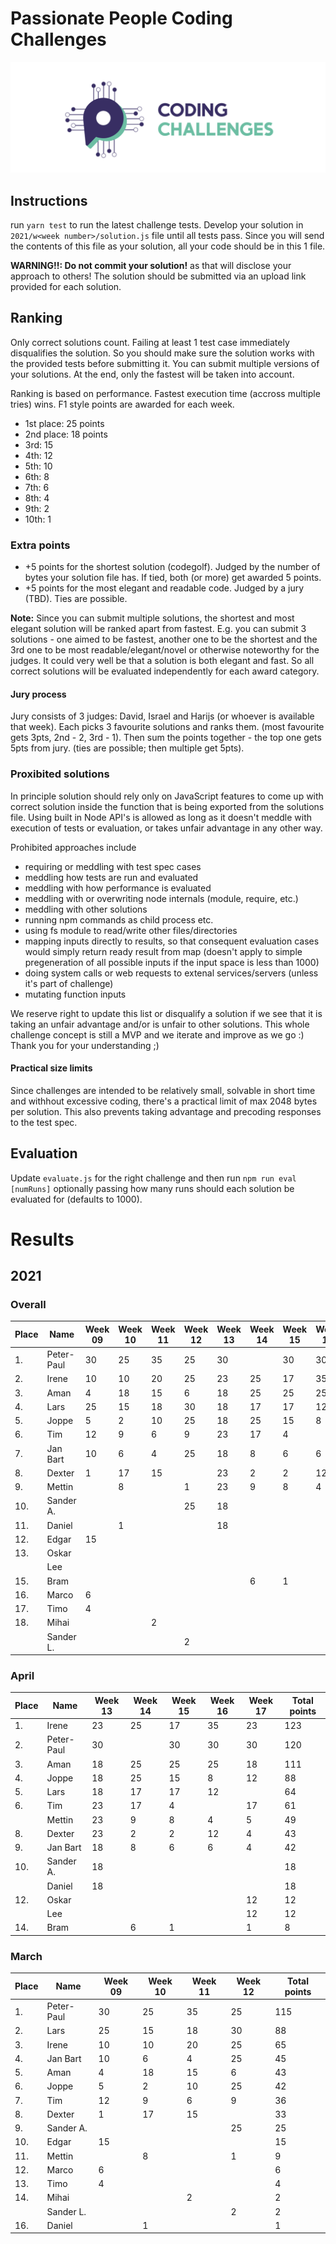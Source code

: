 # Passionate People Coding Challenges

![Passionate People Coding Challenges](./pp-cc-logo.png)

## Instructions

run `yarn test` to run the latest challenge tests.
Develop your solution in `2021/w<week number>/solution.js` file until all tests pass.
Since you will send the contents of this file as your solution, all your code should be in this 1 file.

**WARNING!!: Do not commit your solution!** as that will disclose your approach to others!
The solution should be submitted via an upload link provided for each solution.

## Ranking
Only correct solutions count. Failing at least 1 test case immediately disqualifies the solution.
So you should make sure the solution works with the provided tests before submitting it.
You can submit multiple versions of your solutions. At the end, only the fastest will be taken into account.

Ranking is based on performance. Fastest execution time (accross multiple tries) wins. F1 style points are awarded for each week.
- 1st place: 25 points
- 2nd place: 18 points
- 3rd: 15
- 4th: 12
- 5th: 10
- 6th: 8
- 7th: 6
- 8th: 4
- 9th: 2
- 10th: 1

### Extra points

- +5 points for the shortest solution (codegolf). Judged by the number of bytes your solution file has. If tied, both (or more) get awarded 5 points.
- +5 points for the most elegant and readable code. Judged by a jury (TBD). Ties are possible.

**Note:** Since you can submit multiple solutions, the shortest and most elegant solution will be ranked apart from fastest. E.g. you can submit 3 solutions - one aimed to be fastest, another one to be the shortest and the 3rd one to be most readable/elegant/novel or otherwise noteworthy for the judges. It could very well be that a solution is both elegant and fast. So all correct solutions will be evaluated independently for each award category.

#### Jury process

Jury consists of 3 judges: David, Israel and Harijs (or whoever is available that week).
Each picks 3 favourite solutions and ranks them. (most favourite gets 3pts, 2nd - 2, 3rd - 1).
Then sum the points together - the top one gets 5pts from jury. (ties are possible; then multiple get 5pts).

### Proxibited solutions

In principle solution should rely only on JavaScript features to come up with correct solution inside the function that is being exported from the solutions file.
Using built in Node API's is allowed as long as it doesn't meddle with execution of tests or evaluation, or takes unfair advantage in any other way.

Prohibited approaches include
- requiring or meddling with test spec cases
- meddling how tests are run and evaluated
- meddling with how performance is evaluated
- meddling with or overwriting node internals (module, require, etc.)
- meddling with other solutions
- running npm commands as child process etc.
- using fs module to read/write other files/directories
- mapping inputs directly to results, so that consequent evaluation cases would simply return ready result from map (doesn't apply to simple pregeneration of all possible inputs if the input space is less than 1000)
- doing system calls or web requests to extenal services/servers (unless it's part of challenge)
- mutating function inputs

We reserve right to update this list or disqualify a solution if we see that it is taking an unfair advantage and/or is unfair to other solutions.
This whole challenge concept is still a MVP and we iterate and improve as we go :) Thank you for your understanding ;)

#### Practical size limits

Since challenges are intended to be relatively small, solvable in short time and withhout excessive coding, there's a practical limit of max 2048 bytes per solution.
This also prevents taking advantage and precoding responses to the test spec.

## Evaluation

Update `evaluate.js` for the right challenge and then run `npm run eval [numRuns]` optionally passing how many runs should each solution be evaluated for (defaults to 1000).


# Results
## 2021
### Overall

| Place | Name       | Week 09 | Week 10 | Week 11 | Week 12   | Week 13   | Week 14  | Week 15  | Week 16 | Week 17 | Total points |
|-------|------------|---------|---------|---------|-----------|-----------|----------|----------|---------|---------|--------------|
| 1.    | Peter-Paul | 30      | 25      | 35      | 25        | 30        |          | 30       | 30      | 30      | 235          |
| 2.    | Irene      | 10      | 10      | 20      | 25        | 23        | 25       | 17       | 35      | 23      | 188          |
| 3.    | Aman       | 4       | 18      | 15      | 6         | 18        | 25       | 25       | 25      | 18      | 154          |
| 4.    | Lars       | 25      | 15      | 18      | 30        | 18        | 17       | 17       | 12      |         | 152          |
| 5.    | Joppe      | 5       | 2       | 10      | 25        | 18        | 25       | 15       | 8       | 12      | 120          |
| 6.    | Tim        | 12      | 9       | 6       | 9         | 23        | 17       | 4        |         | 17      | 97           |
| 7.    | Jan Bart   | 10      | 6       | 4       | 25        | 18        | 8        | 6        | 6       | 4       | 87           |
| 8.    | Dexter     | 1       | 17      | 15      |           | 23        | 2        | 2        | 12      | 4       | 76           |
| 9.    | Mettin     |         | 8       |         | 1         | 23        | 9        | 8        | 4       | 5       | 58           |
| 10.   | Sander A.  |         |         |         | 25        | 18        |          |          |         |         | 43           |
| 11.   | Daniel     |         | 1       |         |           | 18        |          |          |         |         | 19           |
| 12.   | Edgar      | 15      |         |         |           |           |          |          |         |         | 15           |
| 13.   | Oskar      |         |         |         |           |           |          |          |         | 12      | 12           |
|       | Lee        |         |         |         |           |           |          |          |         | 12      | 12           |
| 15.   | Bram       |         |         |         |           |           | 6        | 1        |         | 1       | 8            |
| 16.   | Marco      | 6       |         |         |           |           |          |          |         |         | 6            |
| 17.   | Timo       | 4       |         |         |           |           |          |          |         |         | 4            |
| 18.   | Mihai      |         |         | 2       |           |           |          |          |         |         | 2            |
|       | Sander L.  |         |         |         | 2         |           |          |          |         |         | 2            |


### April


| Place | Name        | Week 13     | Week 14  | Week 15  | Week 16 | Week 17 | Total points |
|-------|-------------|-------------|----------|----------|---------|---------|--------------|
| 1.    | Irene       | 23          | 25       | 17       | 35      | 23      | 123          |
| 2.    | Peter-Paul  | 30          |          | 30       | 30      | 30      | 120          |
| 3.    | Aman        | 18          | 25       | 25       | 25      | 18      | 111          |
| 4.    | Joppe       | 18          | 25       | 15       | 8       | 12      | 88           |
| 5.    | Lars        | 18          | 17       | 17       | 12      |         | 64           |
| 6.    | Tim         | 23          | 17       | 4        |         | 17      | 61           |
|       | Mettin      | 23          | 9        | 8        | 4       | 5       | 49           |
| 8.    | Dexter      | 23          | 2        | 2        | 12      | 4       | 43           |
| 9.    | Jan Bart    | 18          | 8        | 6        | 6       | 4       | 42           |
| 10.   | Sander A.   | 18          |          |          |         |         | 18           |
|       | Daniel      | 18          |          |          |         |         | 18           |
| 12.   | Oskar       |             |          |          |         | 12      | 12           |
|       | Lee         |             |          |          |         | 12      | 12           |
| 14.   | Bram        |             | 6        | 1        |         | 1       | 8            |


### March

| Place | Name       | Week 09 | Week 10 | Week 11 | Week 12   | Total points |
|-------|------------|---------|---------|---------|-----------|--------------|
| 1.    | Peter-Paul | 30      | 25      | 35      | 25        | 115          |
| 2.    | Lars       | 25      | 15      | 18      | 30        | 88           |
| 3.    | Irene      | 10      | 10      | 20      | 25        | 65           |
| 4.    | Jan Bart   | 10      | 6       | 4       | 25        | 45           |
| 5.    | Aman       | 4       | 18      | 15      | 6         | 43           |
| 6.    | Joppe      | 5       | 2       | 10      | 25        | 42           |
| 7.    | Tim        | 12      | 9       | 6       | 9         | 36           |
| 8.    | Dexter     | 1       | 17      | 15      |           | 33           |
| 9.    | Sander A.  |         |         |         | 25        | 25           |
| 10.   | Edgar      | 15      |         |         |           | 15           |
| 11.   | Mettin     |         | 8       |         | 1         | 9            |
| 12.   | Marco      | 6       |         |         |           | 6            |
| 13.   | Timo       | 4       |         |         |           | 4            |
| 14.   | Mihai      |         |         | 2       |           | 2            |
|       | Sander L.  |         |         |         | 2         | 2            |
| 16.   | Daniel     |         | 1       |         |           | 1            |
